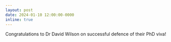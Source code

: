 ```yaml
---
layout: post
date: 2024-01-10 12:00:00-0000
inline: true
---
```



Congratulations to Dr David Wilson on successful defence of their PhD viva!